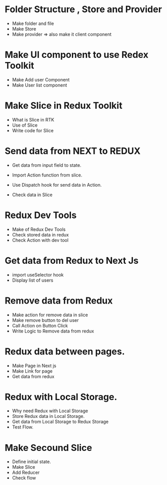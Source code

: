 # Folder Structure , Store and Provider

- Make folder and file
- Make Store
- Make provider => also make it client component

# Make UI component to use Redex Toolkit

- Make Add user Component
- Make User list component

# Make Slice in Redux Toolkit

- What is Slice in RTK
- Use of Slice
- Write code for Slice

# Send data from NEXT to REDUX

- Get data from input field to state.
- Import Action function from slice.
- Use Dispatch hook for send data in Action.

- Check data in Slice

# Redux Dev Tools

- Make of Redux Dev Tools
- Check stored data in redux
- Check Action with dev tool

# Get data from Redux to Next Js

- import useSelector hook
- Display list of users

# Remove data from Redux

- Make action for remove data in slice
- Make remove button to del user
- Call Action on Button Click
- Write Logic to Remove data from redux

# Redux data between pages.

- Make Page in Next js
- Make Link for page
- Get data from redux

# Redux with Local Storage.

- Why need Redux with Local Storage
- Store Redux data in Local Storage.
- Get data from Local Storage to Redux Storage
- Test Flow.

# Make Secound Slice

- Define initial state.
- Make Slice
- Add Reducer
- Check flow

